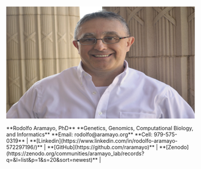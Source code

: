 <p align="left">
<img src="https://github.com/raramayo/Rodolfo_Aramayo/blob/main/assets/Rodolfo_Pic.jpg?raw=true" alt="Rodolfo Aramayo, PhD" width="600" height="300">
</p>
**Rodolfo Aramayo, PhD**
**Genetics, Genomics, Computational Biology, and Informatics**
**Email: rodolfo@aramayo.org**
**Cell: 979-575-0319**
| **[Linkedin](https://www.linkedin.com/in/rodolfo-aramayo-572297196/)** | **[GitHub](https://github.com/raramayo)** | **[Zenodo](https://zenodo.org/communities/aramayo_lab/records?q=&l=list&p=1&s=20&sort=newest)** |

